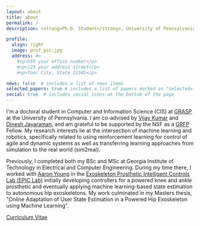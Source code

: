 ```yaml
---
layout: about
title: about
permalink: /
description: <strong>Ph.D. Student</strong>, University of Pennsylvania

profile:
  align: right
  image: prof_pic.jpg
  address: #>
    #<p>555 your office number</p>
    #<p>123 your address street</p>
    #<p>Your City, State 12345</p>

news: false  # includes a list of news items
selected_papers: true # includes a list of papers marked as "selected={true}"
social: true  # includes social icons at the bottom of the page
---
```


I'm a doctoral student in Computer and Information Science (CIS) at [GRASP](https://www.grasp.upenn.edu/) at the University of Pennsylvania. I am co-advised by [Vijay Kumar](https://www.kumarrobotics.org/) and [Dinesh Jayaraman](https://www.seas.upenn.edu/~dineshj/), and am grateful to be supported by the NSF as a [GRFP](https://www.nsfgrfp.org/) Fellow. My research interests lie at the intersection of machine learning and robotics, specifically related to using reinforcement learning for control of agile and dynamic systems as well as transferring learning approaches from simulation to the real world (sim2real). 

Previously, I completed both my BSc and MSc at Georgia Institute of Technology in Electrical and Computer Engineering. During my time there, I worked with [Aaron Young](https://www.me.gatech.edu/faculty/young) in the [Exoskeleton Prosthetic Intelligent Controls Lab (EPIC Lab)](http://www.epic.gatech.edu/) initially developing controllers for a powered knee and ankle prosthetic and eventually applying machine learning-based state estimation to autonomous hip exoskeletons. My work culminated in my Masters thesis, "Online Adaptation of User State Estimation in a Powered Hip Exoskeleton using Machine Learning". 

[Curriculum Vitae](/assets/pdf/Pratik_Kunapuli_CV.pdf)